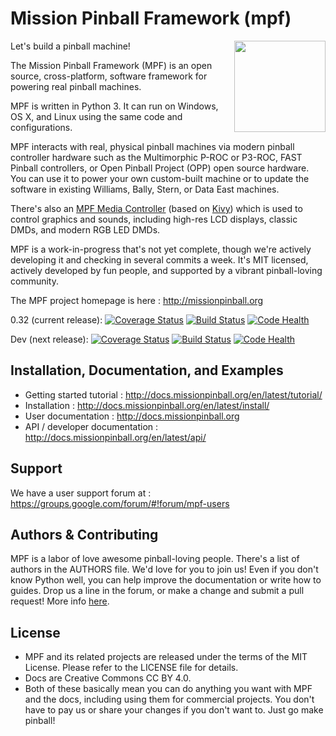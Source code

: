 Mission Pinball Framework (mpf)
===============================

<img align="right" height="146" src="mpf-logo-200.png"/>

Let's build a pinball machine!

The Mission Pinball Framework (MPF) is an open source, cross-platform, software framework for powering real pinball
machines.

MPF is written in Python 3. It can run on Windows, OS X, and Linux using the same code and configurations.

MPF interacts with real, physical pinball machines via modern pinball controller hardware such as the Multimorphic
P-ROC or P3-ROC, FAST Pinball controllers, or Open Pinball Project (OPP) open source hardware. You can use it to power
your own custom-built machine or to update the software in existing Williams, Bally, Stern, or Data East machines.

There's also an [MPF Media Controller](https://github.com/missionpinball/mpf-mc/) (based on [Kivy](http://kivy.org))
which is used to control graphics and sounds, including high-res LCD displays, classic DMDs, and modern RGB LED DMDs.

MPF is a work-in-progress that's not yet complete, though we're actively developing it and checking in several commits a
week. It's MIT licensed, actively developed by fun people, and supported by a vibrant pinball-loving community.

The MPF project homepage is here : http://missionpinball.org

0.32 (current release):
[![Coverage Status](https://coveralls.io/repos/missionpinball/mpf/badge.svg?branch=0.32&service=github)](https://coveralls.io/github/missionpinball/mpf?branch=0.32)
[![Build Status](https://travis-ci.org/missionpinball/mpf.svg?branch=0.32)](https://travis-ci.org/missionpinball/mpf)
[![Code Health](https://landscape.io/github/missionpinball/mpf/0.32/landscape.svg?style=flat)](https://landscape.io/github/missionpinball/mpf/0.32)

Dev (next release):
[![Coverage Status](https://coveralls.io/repos/missionpinball/mpf/badge.svg?branch=dev&service=github)](https://coveralls.io/github/missionpinball/mpf?branch=dev)
[![Build Status](https://travis-ci.org/missionpinball/mpf.svg?branch=dev)](https://travis-ci.org/missionpinball/mpf)
[![Code Health](https://landscape.io/github/missionpinball/mpf/dev/landscape.svg?style=flat)](https://landscape.io/github/missionpinball/mpf/dev)


Installation, Documentation, and Examples
-----------------------------------------
* Getting started tutorial : http://docs.missionpinball.org/en/latest/tutorial/
* Installation : http://docs.missionpinball.org/en/latest/install/
* User documentation : http://docs.missionpinball.org
* API / developer documentation : http://docs.missionpinball.org/en/latest/api/

Support
-------
We have a user support forum at : https://groups.google.com/forum/#!forum/mpf-users

Authors & Contributing
----------------------
MPF is a labor of love awesome pinball-loving people. There's a list of authors in the AUTHORS file. We'd love for you
to join us! Even if you don't know Python well, you can help improve the documentation or write how to guides. Drop us a
line in the forum, or make a change and submit a pull request! More info [here](http://docs.missionpinball.org/en/latest/contribute/).

License
-------
* MPF and its related projects are released under the terms of the MIT License. Please refer to the LICENSE file for details.
* Docs are Creative Commons CC BY 4.0.
* Both of these basically mean you can do anything you want with MPF and the docs, including using them for commercial
  projects. You don't have to pay us or share your changes if you don't want to. Just go make pinball!
